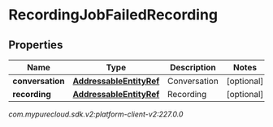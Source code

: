# RecordingJobFailedRecording


## Properties

| Name | Type | Description | Notes |
| ------------ | ------------- | ------------- | ------------- |
| **conversation** | [**AddressableEntityRef**](AddressableEntityRef) | Conversation |  [optional] |
| **recording** | [**AddressableEntityRef**](AddressableEntityRef) | Recording |  [optional] |




_com.mypurecloud.sdk.v2:platform-client-v2:227.0.0_
